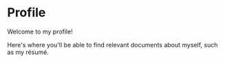 # Profile

Welcome to my profile!

Here's where you'll be able to find relevant documents about myself, such as my résumé.
